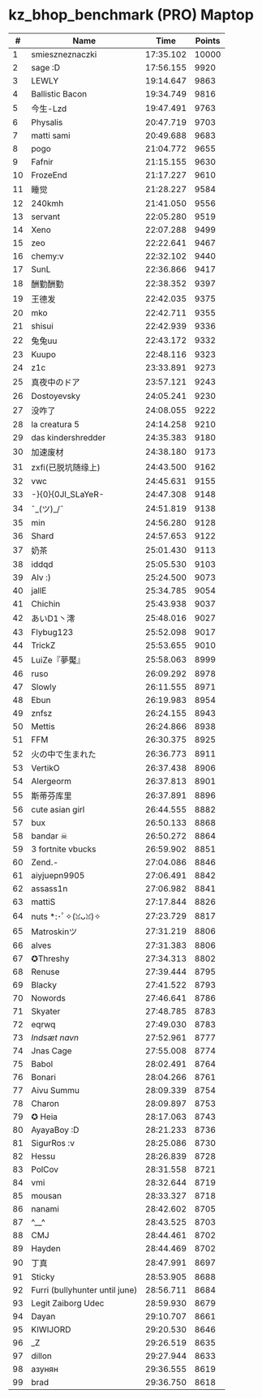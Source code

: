 # kz_bhop_benchmark (PRO) Maptop

|  # | Name | Time | Points |
|-------------- | -------------- | -------------- | -------------- | 
| 1 | smieszneznaczki | 17:35.102 | 10000 | 
| 2 | sage :D | 17:56.155 | 9920 | 
| 3 | LEWLY | 19:14.647 | 9863 | 
| 4 | Ballistic Bacon | 19:34.749 | 9816 | 
| 5 | 今生-Lzd | 19:47.491 | 9763 | 
| 6 | Physalis | 20:47.719 | 9703 | 
| 7 | matti sami | 20:49.688 | 9683 | 
| 8 | pogo | 21:04.772 | 9655 | 
| 9 | Fafnir | 21:15.155 | 9630 | 
| 10 | FrozeEnd | 21:17.227 | 9610 | 
| 11 | 睡觉 | 21:28.227 | 9584 | 
| 12 | 240kmh | 21:41.050 | 9556 | 
| 13 | servant | 22:05.280 | 9519 | 
| 14 | Xeno | 22:07.288 | 9499 | 
| 15 | zeo | 22:22.641 | 9467 | 
| 16 | chemy:v | 22:32.102 | 9440 | 
| 17 | SunL | 22:36.866 | 9417 | 
| 18 | 酬勤酬勤 | 22:38.352 | 9397 | 
| 19 | 王德发 | 22:42.035 | 9375 | 
| 20 | mko | 22:42.711 | 9355 | 
| 21 | shisui | 22:42.939 | 9336 | 
| 22 | 兔兔uu | 22:43.172 | 9332 | 
| 23 | Kuupo | 22:48.116 | 9323 | 
| 24 | z1c | 23:33.891 | 9273 | 
| 25 | 真夜中のドア | 23:57.121 | 9243 | 
| 26 | Dostoyevsky | 24:05.241 | 9230 | 
| 27 | 没咋了 | 24:08.055 | 9222 | 
| 28 | la creatura 5 | 24:14.258 | 9210 | 
| 29 | das kindershredder | 24:35.383 | 9180 | 
| 30 | 加速废材 | 24:38.180 | 9173 | 
| 31 | zxfi(已脱坑随缘上) | 24:43.500 | 9162 | 
| 32 | vwc | 24:45.631 | 9155 | 
| 33 | -}{0}{0JI_SLaYeR- | 24:47.308 | 9148 | 
| 34 | ¯\_(ツ)_/¯ | 24:51.819 | 9138 | 
| 35 | min | 24:56.280 | 9128 | 
| 36 | Shard | 24:57.653 | 9122 | 
| 37 | 奶茶 | 25:01.430 | 9113 | 
| 38 | iddqd | 25:05.530 | 9103 | 
| 39 | Alv :) | 25:24.500 | 9073 | 
| 40 | jallE | 25:34.785 | 9054 | 
| 41 | Chichin | 25:43.938 | 9037 | 
| 42 | あいD1丶澪 | 25:48.016 | 9027 | 
| 43 | Flybug123 | 25:52.098 | 9017 | 
| 44 | TrickZ | 25:53.655 | 9010 | 
| 45 | LuiZe『夢魘』 | 25:58.063 | 8999 | 
| 46 | ruso | 26:09.292 | 8978 | 
| 47 | Slowly | 26:11.555 | 8971 | 
| 48 | Ebun | 26:19.983 | 8954 | 
| 49 | znfsz | 26:24.155 | 8943 | 
| 50 | Mettis | 26:24.866 | 8938 | 
| 51 | FFM | 26:30.375 | 8925 | 
| 52 | 火の中で生まれた | 26:36.773 | 8911 | 
| 53 | VertikO | 26:37.438 | 8906 | 
| 54 | Alergeorm | 26:37.813 | 8901 | 
| 55 | 斯蒂芬库里 | 26:37.891 | 8896 | 
| 56 | cute asian girl | 26:44.555 | 8882 | 
| 57 | bux | 26:50.133 | 8868 | 
| 58 | bandar ☠ | 26:50.272 | 8864 | 
| 59 | 3 fortnite vbucks | 26:59.902 | 8851 | 
| 60 | Zend.- | 27:04.086 | 8846 | 
| 61 | aiyjuepn9905 | 27:06.491 | 8842 | 
| 62 | assass1n | 27:06.982 | 8841 | 
| 63 | mattiS | 27:17.844 | 8826 | 
| 64 | nuts *:･ﾟ✧(ꈍᴗꈍ)✧ | 27:23.729 | 8817 | 
| 65 | Matroskinツ | 27:31.219 | 8806 | 
| 66 | alves | 27:31.383 | 8806 | 
| 67 | ✪Threshy | 27:34.313 | 8802 | 
| 68 | Renuse | 27:39.444 | 8795 | 
| 69 | Blacky | 27:41.522 | 8793 | 
| 70 | Nowords | 27:46.641 | 8786 | 
| 71 | Skyater | 27:48.785 | 8783 | 
| 72 | eqrwq | 27:49.030 | 8783 | 
| 73 | *Indsæt navn* | 27:52.961 | 8777 | 
| 74 | Jnas Cage | 27:55.008 | 8774 | 
| 75 | Babol | 28:02.491 | 8764 | 
| 76 | Bonari | 28:04.266 | 8761 | 
| 77 | Aivu Summu | 28:09.339 | 8754 | 
| 78 | Charon | 28:09.897 | 8753 | 
| 79 | ✪ Heia | 28:17.063 | 8743 | 
| 80 | AyayaBoy :D | 28:21.233 | 8736 | 
| 81 | SigurRos :v | 28:25.086 | 8730 | 
| 82 | Hessu | 28:26.839 | 8728 | 
| 83 | PolCov | 28:31.558 | 8721 | 
| 84 | vmi | 28:32.644 | 8719 | 
| 85 | mousan | 28:33.327 | 8718 | 
| 86 | nanami | 28:42.602 | 8705 | 
| 87 | ^__^ | 28:43.525 | 8703 | 
| 88 | CMJ | 28:44.461 | 8702 | 
| 89 | Hayden | 28:44.469 | 8702 | 
| 90 | 丁真 | 28:47.991 | 8697 | 
| 91 | Sticky | 28:53.905 | 8688 | 
| 92 | Furri (bullyhunter until june) | 28:56.711 | 8684 | 
| 93 | Legit Zaiborg Udec | 28:59.930 | 8679 | 
| 94 | Dayan | 29:10.707 | 8661 | 
| 95 | KIWIJORD | 29:20.530 | 8646 | 
| 96 | _Z | 29:26.519 | 8635 | 
| 97 | dillon | 29:27.944 | 8633 | 
| 98 | азунян | 29:36.555 | 8619 | 
| 99 | brad | 29:36.750 | 8618 | 


